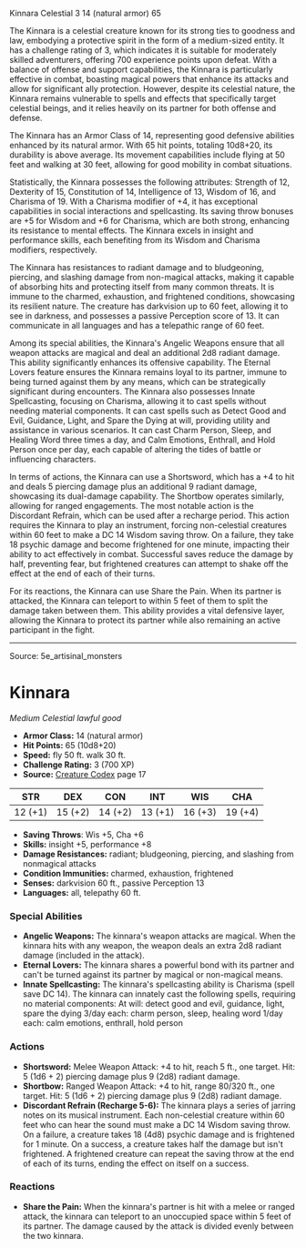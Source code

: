<MonsterName/>Kinnara</MonsterName>
<CreatureType/>Celestial</CreatureType>
<CR/>3</CR>
<AC/>14 (natural armor)</AC>
<HP/>65</HP>
<summary>The Kinnara is a celestial creature known for its strong ties to goodness and law, embodying a protective spirit in the form of a medium-sized entity. It has a challenge rating of 3, which indicates it is suitable for moderately skilled adventurers, offering 700 experience points upon defeat. With a balance of offense and support capabilities, the Kinnara is particularly effective in combat, boasting magical powers that enhance its attacks and allow for significant ally protection. However, despite its celestial nature, the Kinnara remains vulnerable to spells and effects that specifically target celestial beings, and it relies heavily on its partner for both offense and defense.</summary>

<detail>

The Kinnara has an Armor Class of 14, representing good defensive abilities enhanced by its natural armor. With 65 hit points, totaling 10d8+20, its durability is above average. Its movement capabilities include flying at 50 feet and walking at 30 feet, allowing for good mobility in combat situations. 

Statistically, the Kinnara possesses the following attributes: Strength of 12, Dexterity of 15, Constitution of 14, Intelligence of 13, Wisdom of 16, and Charisma of 19. With a Charisma modifier of +4, it has exceptional capabilities in social interactions and spellcasting. Its saving throw bonuses are +5 for Wisdom and +6 for Charisma, which are both strong, enhancing its resistance to mental effects. The Kinnara excels in insight and performance skills, each benefiting from its Wisdom and Charisma modifiers, respectively.

The Kinnara has resistances to radiant damage and to bludgeoning, piercing, and slashing damage from non-magical attacks, making it capable of absorbing hits and protecting itself from many common threats. It is immune to the charmed, exhaustion, and frightened conditions, showcasing its resilient nature. The creature has darkvision up to 60 feet, allowing it to see in darkness, and possesses a passive Perception score of 13. It can communicate in all languages and has a telepathic range of 60 feet.

Among its special abilities, the Kinnara's Angelic Weapons ensure that all weapon attacks are magical and deal an additional 2d8 radiant damage. This ability significantly enhances its offensive capability. The Eternal Lovers feature ensures the Kinnara remains loyal to its partner, immune to being turned against them by any means, which can be strategically significant during encounters. The Kinnara also possesses Innate Spellcasting, focusing on Charisma, allowing it to cast spells without needing material components. It can cast spells such as Detect Good and Evil, Guidance, Light, and Spare the Dying at will, providing utility and assistance in various scenarios. It can cast Charm Person, Sleep, and Healing Word three times a day, and Calm Emotions, Enthrall, and Hold Person once per day, each capable of altering the tides of battle or influencing characters.

In terms of actions, the Kinnara can use a Shortsword, which has a +4 to hit and deals 5 piercing damage plus an additional 9 radiant damage, showcasing its dual-damage capability. The Shortbow operates similarly, allowing for ranged engagements. The most notable action is the Discordant Refrain, which can be used after a recharge period. This action requires the Kinnara to play an instrument, forcing non-celestial creatures within 60 feet to make a DC 14 Wisdom saving throw. On a failure, they take 18 psychic damage and become frightened for one minute, impacting their ability to act effectively in combat. Successful saves reduce the damage by half, preventing fear, but frightened creatures can attempt to shake off the effect at the end of each of their turns.

For its reactions, the Kinnara can use Share the Pain. When its partner is attacked, the Kinnara can teleport to within 5 feet of them to split the damage taken between them. This ability provides a vital defensive layer, allowing the Kinnara to protect its partner while also remaining an active participant in the fight.</detail>



---

Source: 5e_artisinal_monsters

# Kinnara

*Medium* *Celestial* *lawful good*

- **Armor Class:** 14 (natural armor)
- **Hit Points:** 65 (10d8+20)
- **Speed:** fly 50 ft. walk 30 ft.
- **Challenge Rating:** 3 (700 XP)
- **Source:** [Creature Codex](https://koboldpress.com/kpstore/product/creature-codex-for-5th-edition-dnd) page 17

| STR | DEX | CON | INT | WIS | CHA |
| --- | --- | --- | --- | --- | --- |
| 12 (+1) | 15 (+2) | 14 (+2) | 13 (+1) | 16 (+3) | 19 (+4) |

- **Saving Throws**: Wis +5, Cha +6
- **Skills:** insight +5, performance +8
- **Damage Resistances:** radiant; bludgeoning, piercing, and slashing from nonmagical attacks
- **Condition Immunities:** charmed, exhaustion, frightened
- **Senses:** darkvision 60 ft., passive Perception 13
- **Languages:** all, telepathy 60 ft.

### Special Abilities

- **Angelic Weapons:** The kinnara's weapon attacks are magical. When the kinnara hits with any weapon, the weapon deals an extra 2d8 radiant damage (included in the attack).
- **Eternal Lovers:** The kinnara shares a powerful bond with its partner and can't be turned against its partner by magical or non-magical means.
- **Innate Spellcasting:** The kinnara's spellcasting ability is Charisma (spell save DC 14). The kinnara can innately cast the following spells, requiring no material components:
At will: detect good and evil, guidance, light, spare the dying
3/day each: charm person, sleep, healing word
1/day each: calm emotions, enthrall, hold person

### Actions

- **Shortsword:** Melee Weapon Attack: +4 to hit, reach 5 ft., one target. Hit: 5 (1d6 + 2) piercing damage plus 9 (2d8) radiant damage.
- **Shortbow:** Ranged Weapon Attack: +4 to hit, range 80/320 ft., one target. Hit: 5 (1d6 + 2) piercing damage plus 9 (2d8) radiant damage.
- **Discordant Refrain (Recharge 5-6):** The kinnara plays a series of jarring notes on its musical instrument. Each non-celestial creature within 60 feet who can hear the sound must make a DC 14 Wisdom saving throw. On a failure, a creature takes 18 (4d8) psychic damage and is frightened for 1 minute. On a success, a creature takes half the damage but isn't frightened. A frightened creature can repeat the saving throw at the end of each of its turns, ending the effect on itself on a success.

### Reactions

- **Share the Pain:** When the kinnara's partner is hit with a melee or ranged attack, the kinnara can teleport to an unoccupied space within 5 feet of its partner. The damage caused by the attack is divided evenly between the two kinnara.




